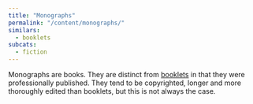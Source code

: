 ```yaml
---
title: "Monographs"
permalink: "/content/monographs/"
similars:
  - booklets
subcats:
  - fiction
---
```


Monographs are books. They are distinct from [booklets](/categories/booklets) in that they were professionally published. They tend to be copyrighted, longer and more thoroughly edited than booklets, but this is not always the case.
